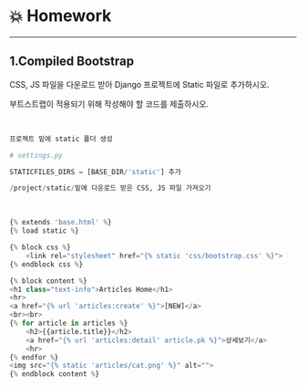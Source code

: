 # :boom: Homework

---



## 1.Compiled Bootstrap

CSS, JS 파일을 다운로드 받아 Django 프로젝트에 Static 파일로 추가하시오.

부트스트랩이 적용되기 위해 작성해야 할 코드를 제출하시오.

​																								

```python
프로젝트 밑에 static 폴더 생성

# settings.py

STATICFILES_DIRS = [BASE_DIR/'static'] 추가

/project/static/밑에 다운로드 받은 CSS, JS 파일 가져오기
```

​																															

```python
{% extends 'base.html' %}
{% load static %}

{% block css %}
    <link rel="stylesheet" href="{% static 'css/bootstrap.css' %}">
{% endblock css %}

{% block content %}
<h1 class="text-info">Articles Home</h1>
<hr>
<a href="{% url 'articles:create' %}">[NEW]</a>
<br><br>
{% for article in articles %}
    <h2>{{article.title}}</h2>
    <a href="{% url 'articles:detail' article.pk %}">상세보기</a>
    <hr>
{% endfor %}
<img src="{% static 'articles/cat.png' %}" alt="">
{% endblock content %}
```

​											